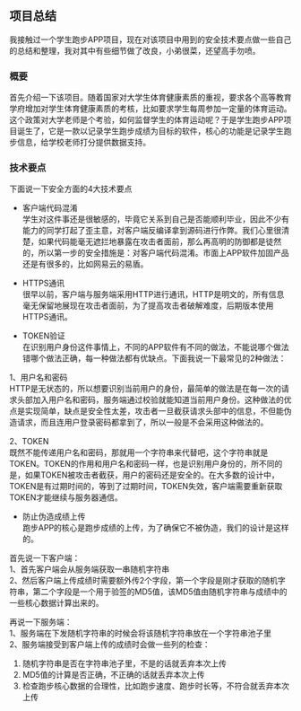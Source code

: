 ## 项目总结
我接触过一个学生跑步APP项目，现在对该项目中用到的安全技术要点做一些自己的总结和整理，我对其中有些细节做了改良，小弟很菜，还望高手勿喷。

### 概要
首先介绍一下该项目。随着国家对大学生体育健康素质的重视，要求各个高等教育学府增加对学生体育健康素质的考核，比如要求学生每周参加一定量的体育运动。这个政策对大学老师是个考验，如何监督学生的体育运动呢？于是学生跑步APP项目诞生了，它是一款以记录学生跑步成绩为目标的软件，核心的功能是记录学生跑步信息，给学校老师打分提供数据支持。  

### 技术要点
下面说一下安全方面的4大技术要点

- 客户端代码混淆  
学生对这件事还是很敏感的，毕竟它关系到自己是否能顺利毕业，因此不少有能力的同学打起了歪主意，对客户端反编译拿到源码进行作弊。我们心里很清楚，如果代码能毫无遮拦地暴露在攻击者面前，那么再高明的防御都是徒然的，所以第一步的安全措施是：对客户端代码混淆。市面上APP软件加固产品还是有很多的，比如网易云的易盾。

- HTTPS通讯  
很早以前，客户端与服务端采用HTTP进行通讯，HTTP是明文的，所有信息毫无保留地展现在攻击者面前，为了提高攻击者破解难度，后期版本使用HTTPS通讯。  

- TOKEN验证  
在识别用户身份这件事情上，不同的APP软件有不同的做法，不能说哪个做法错哪个做法正确，每一种做法都有优缺点。下面我说一下最常见的2种做法： 

1、用户名和密码  
HTTP是无状态的，所以想要识别当前用户的身份，最简单的做法是在每一次的请求头部加入用户名和密码，服务端通过校验就能知道当前用户身份。这种做法的优点是实现简单，缺点是安全性太差，攻击者一旦截获请求头部中的信息，不但能伪造请求，而且连用户登录密码都拿到了，所以一般是不会采用这种做法的。  

2、TOKEN  
既然不能传递用户名和密码，那就用一个字符串来代替吧，这个字符串就是TOKEN。TOKEN的作用和用户名和密码一样，也是识别用户身份的，所不同的是，如果TOKEN被攻击者截获，用户的密码还是安全的。在大多数的设计中，TOKEN是有过期时间的，等到了过期时间，TOKEN失效，客户端需要重新获取TOKEN才能继续与服务器通信。

- 防止伪造成绩上传  
跑步APP的核心是跑步成绩的上传，为了确保它不被伪造，我们的设计是这样的。  

首先说一下客户端：  
1、首先客户端会从服务端获取一串随机字符串  
2、然后客户端上传成绩时需要额外传2个字段，第一个字段是刚才获取的随机字符串，第二个字段是一个用于验签的MD5值，该MD5值由随机字符串与成绩中的一些核心数据计算出来的。  

再说一下服务端：  
1、服务端在下发随机字符串的时候会将该随机字符串放在一个字符串池子里  
2、服务端接受到客户端上传的成绩时会做一些列的检查：  
   1. 随机字符串是否在字符串池子里，不是的话就丢弃本次上传  
   2. MD5值的计算是否正确，不正确的话就丢弃本次上传  
   3. 检查跑步核心数据的合理性，比如跑步速度、跑步时长等，不符合就丢弃本次上传  
